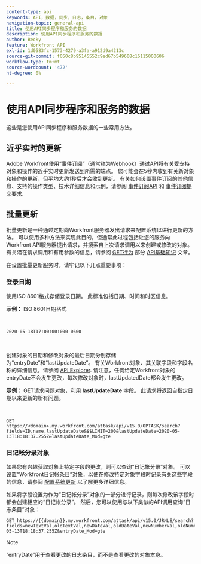 ```yaml
---
content-type: api
keywords: API，数据，同步，日志，条目，对象
navigation-topic: general-api
title: 使用API同步程序和服务的数据
description: 使用API同步程序和服务的数据
author: Becky
feature: Workfront API
exl-id: 1d0583fc-1573-4279-a3fa-a912d9a4213c
source-git-commit: f050c8b95145552c9ed67b549608c16115000606
workflow-type: tm+mt
source-wordcount: '472'
ht-degree: 0%

---
```



# 使用API同步程序和服务的数据

这些是您使用API同步程序和服务数据的一些常用方法。

## 近乎实时的更新

Adobe Workfront使用“事件订阅”（通常称为Webhook）通过API将有关受支持对象和操作的近乎实时更新发送到所需的端点。 您可能会在5秒内收到有关新对象和操作的更新，但平均大约1秒后才会收到更新。 有关如何设置事件订阅的其他信息、支持的操作类型、技术详细信息和示例，请参阅 [事件订阅API](../../wf-api/general/event-subs-api.md) 和 [事件订阅提交要求](../../wf-api/general/setup-event-sub-endpoint.md).

## 批量更新

批量更新是一种通过定期向Workfront服务器发出请求来配置系统以进行更新的方法。 可以使用多种方法来实现此目的，但通常此过程包括让您的服务向Workfront API服务器提出请求，并搜索自上次请求调用以来创建或修改的对象。 有关潜在请求调用和有用参数的信息，请参阅 [GET行为](../../wf-api/general/api-basics.md#get-behavior) 部分 [API基础知识](../../wf-api/general/api-basics.md) 文章。

在设置批量更新服务时，请牢记以下几点重要事项：

### 登录日期

使用ISO 8601格式存储登录日期。 此标准包括日期、时间和时区信息。

**示例：** ISO 8601日期格式

<!-- [Copy](javascript:void(0);) -->
 
<pre><code>2020-05-18T17:00:00:000-0600</code></pre> 

创建对象的日期和修改对象的最后日期分别存储为“entryDate”和“lastUpdateDate”。 有关Workfront对象、其关联字段和字段名称的详细信息，请参阅 [API Explorer](../../wf-api/general/api-explorer.md). 请注意，任何给定Workfront对象的entryDate不会发生更改，每次修改对象时，lastUpdatedDate都会发生更改。

**示例：** GET请求问题对象，利用 **lastUpdateDate** 字段。 此请求将返回自指定日期以来更新的所有问题。

<!-- [Copy](javascript:void(0);) -->
 

```
GET
https://<domain>.my.workfront.com/attask/api/v15.0/OPTASK/search?fields=ID,name,lastUpdateDate&$$LIMIT=200&lastUpdateDate=2020-05-13T18:18:37.255Z&lastUpdateDate_Mod=gte
```

### 日记帐分录对象

如果您有兴趣获取对象上特定字段的更改，则可以查询“日记帐分录”对象。 可以设置“Workfront日记帐条目”对象，以便在修改特定对象字段时记录有关这些字段的信息，请参阅 [配置系统更新](../../administration-and-setup/set-up-workfront/system-tracked-update-feeds/configure-system-updates.md) 以了解更多详细信息。

如果将字段设置为作为“日记帐分录”对象的一部分进行记录，则每次修改该字段时都会创建相应的“日记帐分录”。 然后，您可以使用与以下类似的API调用查询“日志条目”对象：

<!-- [Copy](javascript:void(0);) -->

<pre><code>GET https://&#123;&#123;domain&#125;&#125;.my.workfront.com/attask/api/v15.0/JRNLE/search?fields=newTextVal,oldTextVal,newDateVal,oldDateVal,newNumberVal,oldNumberVal,entryDate,objObjCode,objID,fieldName&fieldName=name&objObjCode=OPTASK&entryDate=2020-05-13T18:18:37.255Z&entryDate_Mod=gte</code></pre>

>[!NOTE]
>
>“entryDate”用于查看更改的日志条目，而不是查看更改的对象本身。
